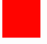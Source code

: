 <!DOCTYPE html>
<html>
<head>
<meta charset="utf-8"> 
<title></title> 
<style>
	@keyframes donghua{  
		0%{background: red; left:0px; top:0px;}         
		25% {background: yellow; left:400px; top:0px;}         
		50% {background: green; left:400px; top:400px;}         
		75% {background: plum; left:0px; top:400px;}        
		100% {background: red; left:0px; top:0px;}     
	}
	div{
		animation: donghua 5s infinite;
		position: absolute;         
		width: 100px;
		height: 100px;
	}

</style>
</head>
<body>

<div></div>

</body>
</html>
